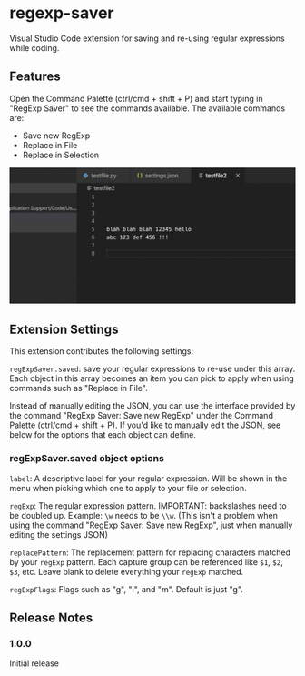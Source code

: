# regexp-saver

Visual Studio Code extension for saving and re-using regular expressions while coding.

## Features

Open the Command Palette (ctrl/cmd + shift + P) and start typing in "RegExp Saver" to see the commands available. The available commands are:

- Save new RegExp
- Replace in File
- Replace in Selection

![recording](recording.gif)

## Extension Settings

This extension contributes the following settings:

`regExpSaver.saved`: save your regular expressions to re-use under this array. Each object in this array becomes an item you can pick to apply when using commands such as "Replace in File".

Instead of manually editing the JSON, you can use the interface provided by the command "RegExp Saver: Save new RegExp" under the Command Palette (ctrl/cmd + shift + P). If you'd like to manually edit the JSON, see below for the options that each object can define.

### regExpSaver.saved object options

`label`:
A descriptive label for your regular expression. Will be shown in the menu
when picking which one to apply to your file or selection.

`regExp`:
The regular expression pattern.
IMPORTANT: backslashes need to be doubled up. Example: `\w` needs to be `\\w`.
(This isn't a problem when using the command "RegExp Saver: Save new RegExp", just when manually editing the settings JSON)

`replacePattern`:
The replacement pattern for replacing characters matched by your `regExp` pattern.
Each capture group can be referenced like `$1`, `$2`, `$3`, etc.
Leave blank to delete everything your `regExp` matched. 

`regExpFlags`:
Flags such as "g", "i", and "m". Default is just "g".

## Release Notes

### 1.0.0

Initial release